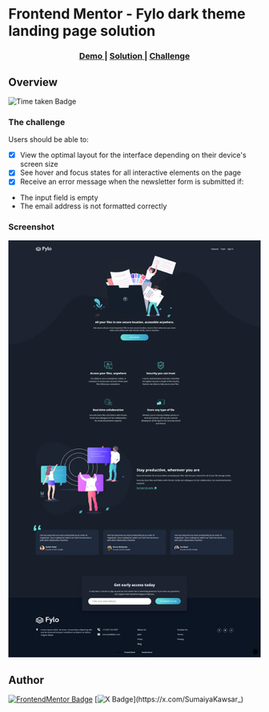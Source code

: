 # Frontend Mentor - Fylo dark theme landing page solution

<div align="center">
  <h3>
    <a href="https://sumaiyakawsar.github.io/frontend-mentor-challenges-using-react/#/project49">
      Demo
    </a>
    <span> | </span>
    <a href="https://github.com/sumaiyakawsar/frontend-mentor-challenges-using-react/tree/main/src/pages/49-fylo-dark-theme-landing-page">
      Solution
    </a>
    <span> | </span>
    <a href="https://www.frontendmentor.io/challenges/fylo-dark-theme-landing-page-5ca5f2d21e82137ec91a50fd">
      Challenge
    </a>
  </h3>
</div>
 

## Overview
 ![Time taken Badge](https://img.shields.io/badge/Time_Taken-3hr_43m-6abecd?style=plastic) 

### The challenge

Users should be able to:

- [x] View the optimal layout for the interface depending on their device's screen size
- [x] See hover and focus states for all interactive elements on the page
- [x] Receive an error message when the newsletter form is submitted if:
- The input field is empty
- The email address is not formatted correctly


### Screenshot

![Screenshot](../homepage/images/project49-fylo-dark-theme-landing-page.webp)


## Author

[![FrontendMentor Badge](https://img.shields.io/badge/-_SumaiyaKawsar_-3F54A3?style=plastic&labelColor=3F54A3&logo=frontend-mentor&logoColor=white&link=https://www.frontendmentor.io/profile/sumaiyakawsar)](https://www.frontendmentor.io/profile/sumaiyakawsar) [![X Badge](https://img.shields.io/badge/-_SumaiyaKawsar_-black?style=plastic&labelColor=black&logo=X&logoColor=white&link=https://x.com/SumaiyaKawsar_)](https://x.com/SumaiyaKawsar_)